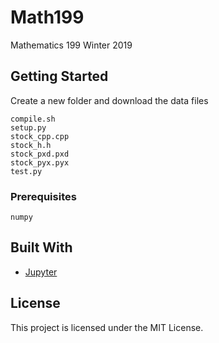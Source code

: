 # Math199
Mathematics 199 Winter 2019

## Getting Started

Create a new folder and download the data files

```
compile.sh
setup.py
stock_cpp.cpp
stock_h.h
stock_pxd.pxd
stock_pyx.pyx
test.py
```

### Prerequisites

```
numpy
```

## Built With

* [Jupyter](https://jupyter.org/)

## License

This project is licensed under the MIT License.
